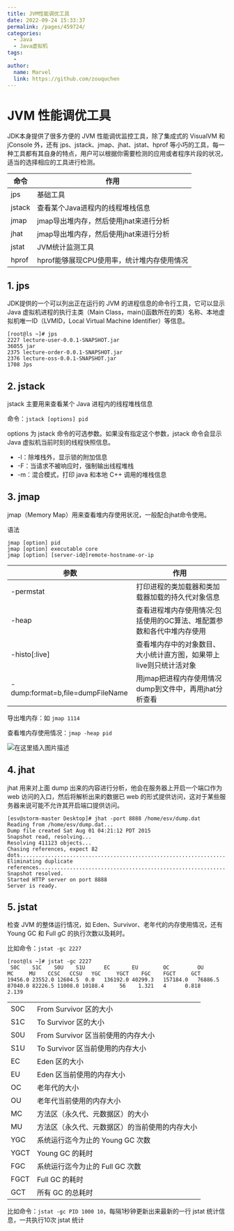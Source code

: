 ```yaml
---
title: JVM性能调优工具
date: 2022-09-24 15:33:37
permalink: /pages/459724/
categories:
  - Java
  - Java虚拟机
tags:
  - 
author: 
  name: Marvel
  link: https://github.com/zouquchen
---
```

#  JVM 性能调优工具

JDK本身提供了很多方便的 JVM 性能调优监控工具，除了集成式的 VisualVM 和 jConsole 外，还有 jps、jstack、jmap、jhat、jstat、hprof 等小巧的工具，每一种工具都有其自身的特点，用户可以根据你需要检测的应用或者程序片段的状况，适当的选择相应的工具进行检测。

| 命令   | 作用                                       |
| ------ | ------------------------------------------ |
| jps    | 基础工具                                   |
| jstack | 查看某个Java进程内的线程堆栈信息           |
| jmap   | jmap导出堆内存，然后使用jhat来进行分析     |
| jhat   | jmap导出堆内存，然后使用jhat来进行分析     |
| jstat  | JVM统计监测工具                            |
| hprof  | hprof能够展现CPU使用率，统计堆内存使用情况 |

## 1. jps

JDK提供的一个可以列出正在运行的 JVM 的进程信息的命令行工具，它可以显示 Java 虚拟机进程的执行主类（Main Class，main()函数所在的类）名称、本地虚拟机唯一ID（LVMID，Local Virtual Machine Identifier）等信息。

```
[root@ls ~]# jps
2227 lecture-user-0.0.1-SNAPSHOT.jar
36055 jar
2375 lecture-order-0.0.1-SNAPSHOT.jar
2376 lecture-oss-0.0.1-SNAPSHOT.jar
1708 Jps
```

## 2. jstack

jstack 主要用来查看某个 Java 进程内的线程堆栈信息

命令：`jstack [options] pid`

options 为 jstack 命令的可选参数。如果没有指定这个参数，jstack 命令会显示 Java 虚拟机当前时刻的线程快照信息。

- -l：除堆栈外，显示锁的附加信息
- -F：当请求不被响应时，强制输出线程堆栈
- -m：混合模式，打印 java 和本地 C++ 调用的堆栈信息

## 3. jmap

jmap（Memory Map）用来查看堆内存使用状况，一般配合jhat命令使用。

语法

```
jmap [option] pid  
jmap [option] executable core  
jmap [option] [server-id@]remote-hostname-or-ip
```

| 参数                             | 作用                                                         |
| -------------------------------- | ------------------------------------------------------------ |
| -permstat                        | 打印进程的类加载器和类加载器加载的持久代对象信息             |
| -heap                            | 查看进程堆内存使用情况:包括使用的GC算法、堆配置参数和各代中堆内存使用 |
| -histo[:live]                    | 查看堆内存中的对象数目、大小统计直方图，如果带上live则只统计活对象 |
| -dump:format=b,file=dumpFileName | 用jmap把进程内存使用情况dump到文件中，再用jhat分析查看       |

导出堆内存：如 `jmap 1114`

查看堆内存使用情况：`jmap -heap pid`

![在这里插入图片描述](https://studynote-images.oss-cn-hangzhou.aliyuncs.com/jmap-heap-pid.png)

## 4. jhat

jhat 用来对上面 dump 出来的内容进行分析，他会在服务器上开启一个端口作为 web 访问的入口，然后将解析出来的数据已 web 的形式提供访问，这对于某些服务器来说可能不允许其开启端口提供访问。

```
[esv@storm-master Desktop]# jhat -port 8888 /home/esv/dump.dat   
Reading from /home/esv/dump.dat...  
Dump file created Sat Aug 01 04:21:12 PDT 2015  
Snapshot read, resolving...  
Resolving 411123 objects...  
Chasing references, expect 82 dots..................................................................................  
Eliminating duplicate references..................................................................................  
Snapshot resolved.  
Started HTTP server on port 8888  
Server is ready. 
```

## 5. jstat

检查 JVM 的整体运行情况，如 Eden、Survivor、老年代的内存使用情况，还有 Young GC 和 Full gC 的执行次数以及耗时。

比如命令：`jstat -gc 2227`

```
[root@ls ~]# jstat -gc 2227
 S0C    S1C    S0U    S1U      EC       EU        OC         OU       MC     MU    CCSC   CCSU   YGC     YGCT    FGC    FGCT     GCT   
19456.0 23552.0 12604.5  0.0   136192.0 40299.3   157184.0   76886.5   87040.0 82226.5 11008.0 10188.4     56    1.321   4      0.818    2.139
```

|      |                                                |
| ---- | ---------------------------------------------- |
| S0C  | From Survivor 区的大小                         |
| S1C  | To Survivor 区的大小                           |
| S0U  | From Survivor 区当前使用的内存大小             |
| S1U  | To Survivor 区当前使用的内存大小               |
| EC   | Eden 区的大小                                  |
| EU   | Eden 区当前使用的内存大小                      |
| OC   | 老年代的大小                                   |
| OU   | 老年代当前使用的内存大小                       |
| MC   | 方法区（永久代、元数据区）的大小               |
| MU   | 方法区（永久代、元数据区）的当前使用的内存大小 |
| YGC  | 系统运行迄今为止的 Young GC 次数               |
| YGCT | Young GC 的耗时                                |
| FGC  | 系统运行迄今为止的 Full GC 次数                |
| FGCT | Full GC 的耗时                                 |
| GCT  | 所有 GC 的总耗时                               |

比如命令：`jstat -gc PID 1000 10`，每隔1秒钟更新出来最新的一行 jstat 统计信息，一共执行10次 jstat 统计